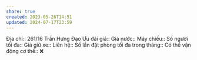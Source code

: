 ```yaml
---
share: true
created: 2023-05-26T14:51
updated: 2024-07-17T23:59
---
```

Địa chỉ:: 261/16 Trần Hưng Đạo
Ưu đãi giá:: 
Giá nước:: 
Máy chiếu:: 
Số người tối đa:: 
Giá giữ xe:: 
Liên hệ:: 
Số lần đặt phòng tối đa trong tháng:: 
Có thể vận động cơ thể:: ❌
